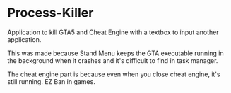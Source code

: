 # Process-Killer
Application to kill GTA5 and Cheat Engine with a textbox to input another application.

This was made because Stand Menu keeps the GTA executable running in the background when it crashes and it's difficult
to find in task manager. 

The cheat engine part is because even when you close cheat engine, it's still running. EZ Ban in games.
